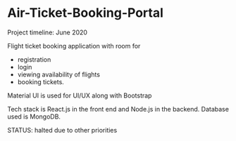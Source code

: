 # Air-Ticket-Booking-Portal

Project timeline: June 2020

Flight ticket booking application with room for 

- registration
- login
- viewing availability of flights
- booking tickets. 

Material UI is used for UI/UX along with Bootstrap 

Tech stack is React.js in the front end and Node.js in the backend. Database used is MongoDB.

STATUS: halted due to other priorities
